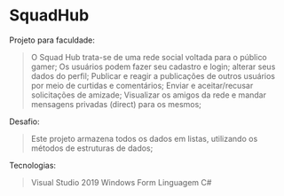 # SquadHub
Projeto para faculdade: 
> O Squad Hub trata-se de uma rede social voltada para o público gamer;
> Os usuários podem fazer seu cadastro e login; alterar seus dados do perfil;
> Publicar e reagir a publicações de outros usuários por meio de curtidas e comentários;
> Enviar e aceitar/recusar solicitações de amizade;
> Visualizar os amigos da rede e mandar mensagens privadas (direct) para os mesmos;

Desafio:
> Este projeto armazena todos os dados em listas, utilizando os métodos de estruturas de dados;

Tecnologias:
> Visual Studio 2019
> Windows Form
> Linguagem C#
